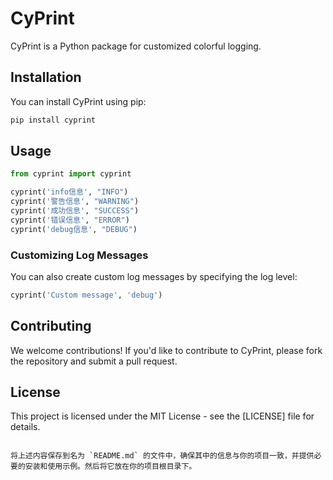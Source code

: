 # CyPrint

CyPrint is a Python package for customized colorful logging.

## Installation

You can install CyPrint using pip:

```bash
pip install cyprint
```

## Usage

```python
from cyprint import cyprint

cyprint('info信息', "INFO")
cyprint('警告信息', "WARNING")
cyprint('成功信息', "SUCCESS")
cyprint('错误信息', "ERROR")
cyprint('debug信息', "DEBUG")
```

### Customizing Log Messages

You can also create custom log messages by specifying the log level:

```python
cyprint('Custom message', 'debug')
```

## Contributing

We welcome contributions! If you'd like to contribute to CyPrint, please fork the repository and submit a pull request.

## License

This project is licensed under the MIT License - see the [LICENSE] file for details.
```

将上述内容保存到名为 `README.md` 的文件中，确保其中的信息与你的项目一致，并提供必要的安装和使用示例。然后将它放在你的项目根目录下。